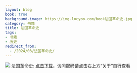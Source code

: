 ```yaml
---
layout: blog
book: true
background-image: https://img.locyoo.com/book法国革命史.jpg
category: 书籍
title: 法国革命史
tags:
- 书籍
- 历史
redirect_from:
  - /2024/03/法国革命史/
---
```

![](https://img.locyoo.com/book法国革命史.jpg)
法国革命史: <a name = "ref1" href="https://url18.ctfile.com/f/50983618-1323443473-2c69c7?p=3619">点击下载</a>，访问密码请点击右上方“关于”自行查看